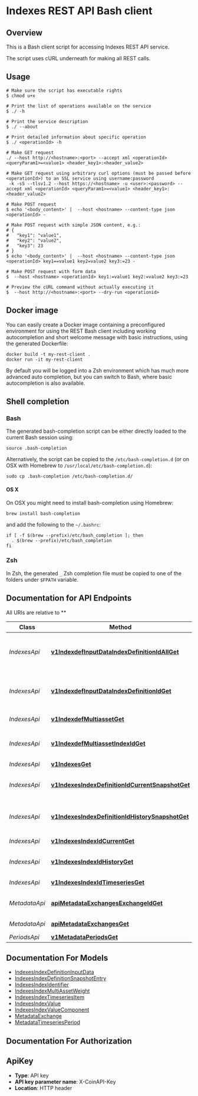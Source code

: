 # Indexes REST API Bash client

## Overview

This is a Bash client script for accessing Indexes REST API service.

The script uses cURL underneath for making all REST calls.

## Usage

```shell
# Make sure the script has executable rights
$ chmod u+x 

# Print the list of operations available on the service
$ ./ -h

# Print the service description
$ ./ --about

# Print detailed information about specific operation
$ ./ <operationId> -h

# Make GET request
./ --host http://<hostname>:<port> --accept xml <operationId> <queryParam1>=<value1> <header_key1>:<header_value2>

# Make GET request using arbitrary curl options (must be passed before <operationId>) to an SSL service using username:password
 -k -sS --tlsv1.2 --host https://<hostname> -u <user>:<password> --accept xml <operationId> <queryParam1>=<value1> <header_key1>:<header_value2>

# Make POST request
$ echo '<body_content>' |  --host <hostname> --content-type json <operationId> -

# Make POST request with simple JSON content, e.g.:
# {
#   "key1": "value1",
#   "key2": "value2",
#   "key3": 23
# }
$ echo '<body_content>' |  --host <hostname> --content-type json <operationId> key1==value1 key2=value2 key3:=23 -

# Make POST request with form data
$  --host <hostname> <operationId> key1:=value1 key2:=value2 key3:=23

# Preview the cURL command without actually executing it
$  --host http://<hostname>:<port> --dry-run <operationid>

```

## Docker image

You can easily create a Docker image containing a preconfigured environment
for using the REST Bash client including working autocompletion and short
welcome message with basic instructions, using the generated Dockerfile:

```shell
docker build -t my-rest-client .
docker run -it my-rest-client
```

By default you will be logged into a Zsh environment which has much more
advanced auto completion, but you can switch to Bash, where basic autocompletion
is also available.

## Shell completion

### Bash

The generated bash-completion script can be either directly loaded to the current Bash session using:

```shell
source .bash-completion
```

Alternatively, the script can be copied to the `/etc/bash-completion.d` (or on OSX with Homebrew to `/usr/local/etc/bash-completion.d`):

```shell
sudo cp .bash-completion /etc/bash-completion.d/
```

#### OS X

On OSX you might need to install bash-completion using Homebrew:

```shell
brew install bash-completion
```

and add the following to the `~/.bashrc`:

```shell
if [ -f $(brew --prefix)/etc/bash_completion ]; then
  . $(brew --prefix)/etc/bash_completion
fi
```

### Zsh

In Zsh, the generated `_` Zsh completion file must be copied to one of the folders under `$FPATH` variable.

## Documentation for API Endpoints

All URIs are relative to **

Class | Method | HTTP request | Description
------------ | ------------- | ------------- | -------------
*IndexesApi* | [**v1IndexdefInputDataIndexDefinitionIdAllGet**](docs/IndexesApi.md#v1indexdefinputdataindexdefinitionidallget) | **GET** /v1/indexdef/input-data/{index_definition_id}/all | Returns all data inputs for a specific index definition
*IndexesApi* | [**v1IndexdefInputDataIndexDefinitionIdGet**](docs/IndexesApi.md#v1indexdefinputdataindexdefinitionidget) | **GET** /v1/indexdef/input-data/{index_definition_id} | Returns data inputs for certain index definition and time
*IndexesApi* | [**v1IndexdefMultiassetGet**](docs/IndexesApi.md#v1indexdefmultiassetget) | **GET** /v1/indexdef/multiasset | Get all multi-asset weights
*IndexesApi* | [**v1IndexdefMultiassetIndexIdGet**](docs/IndexesApi.md#v1indexdefmultiassetindexidget) | **GET** /v1/indexdef/multiasset/{index_id} | Get multi-asset weights for specific index
*IndexesApi* | [**v1IndexesGet**](docs/IndexesApi.md#v1indexesget) | **GET** /v1/indexes | List indexes
*IndexesApi* | [**v1IndexesIndexDefinitionIdCurrentSnapshotGet**](docs/IndexesApi.md#v1indexesindexdefinitionidcurrentsnapshotget) | **GET** /v1/indexes/{index_definition_id}/currentSnapshot | Current Index Values for index definition
*IndexesApi* | [**v1IndexesIndexDefinitionIdHistorySnapshotGet**](docs/IndexesApi.md#v1indexesindexdefinitionidhistorysnapshotget) | **GET** /v1/indexes/{index_definition_id}/historySnapshot | Historical Index Values for index definition
*IndexesApi* | [**v1IndexesIndexIdCurrentGet**](docs/IndexesApi.md#v1indexesindexidcurrentget) | **GET** /v1/indexes/{index_id}/current | Current Index Value
*IndexesApi* | [**v1IndexesIndexIdHistoryGet**](docs/IndexesApi.md#v1indexesindexidhistoryget) | **GET** /v1/indexes/{index_id}/history | Historical Index Value w/Composition
*IndexesApi* | [**v1IndexesIndexIdTimeseriesGet**](docs/IndexesApi.md#v1indexesindexidtimeseriesget) | **GET** /v1/indexes/{index_id}/timeseries | Timeseries Index Value
*MetadataApi* | [**apiMetadataExchangesExchangeIdGet**](docs/MetadataApi.md#apimetadataexchangesexchangeidget) | **GET** /api/metadata/exchanges/{exchange_id} | List all exchanges by exchange_id
*MetadataApi* | [**apiMetadataExchangesGet**](docs/MetadataApi.md#apimetadataexchangesget) | **GET** /api/metadata/exchanges | List all exchanges
*PeriodsApi* | [**v1MetadataPeriodsGet**](docs/PeriodsApi.md#v1metadataperiodsget) | **GET** /v1/metadata/periods | List all periods


## Documentation For Models

 - [IndexesIndexDefinitionInputData](docs/IndexesIndexDefinitionInputData.md)
 - [IndexesIndexDefinitionSnapshotEntry](docs/IndexesIndexDefinitionSnapshotEntry.md)
 - [IndexesIndexIdentifier](docs/IndexesIndexIdentifier.md)
 - [IndexesIndexMultiAssetWeight](docs/IndexesIndexMultiAssetWeight.md)
 - [IndexesIndexTimeseriesItem](docs/IndexesIndexTimeseriesItem.md)
 - [IndexesIndexValue](docs/IndexesIndexValue.md)
 - [IndexesIndexValueComponent](docs/IndexesIndexValueComponent.md)
 - [MetadataExchange](docs/MetadataExchange.md)
 - [MetadataTimeseriesPeriod](docs/MetadataTimeseriesPeriod.md)


## Documentation For Authorization


## ApiKey


- **Type**: API key
- **API key parameter name**: X-CoinAPI-Key
- **Location**: HTTP header


